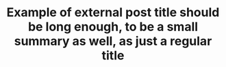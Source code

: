 ---
layout: post
title: Example of external post title should be long enough, to be a small summary as well, as just a regular title
category: home
external_url: https://soundcloud.com/back-from-void
external_name: authors SoundCould
summary: This is summary of a post, that has it's own external_url property. It will appear in the page of it's category with the summary shown. Clicking each of them will redirect to the external url. 
---